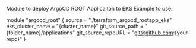 Module to deploy ArgoCD ROOT Applicaiton to EKS
Example to use:

module "argocd_root" {
  source             = "./terraform_argocd_rootapp_eks"
  eks_cluster_name   = "{cluster_name}"
  git_source_path    = "{folder_name}/applications"
  git_source_repoURL = "git@github.com:{your-repo}"
}
